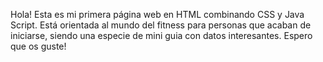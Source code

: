 Hola! Esta es mi primera página web en HTML combinando CSS y Java Script. Está orientada al mundo del fitness para personas que acaban de iniciarse, siendo una especie de mini guia con datos interesantes. Espero que os guste!
